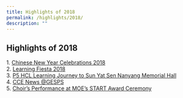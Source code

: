 ```yaml
---
title: Highlights of 2018
permalink: /highlights/2018/
description: ""
---
```

## Highlights of 2018

1. [Chinese New Year Celebrations 2018](/permalink/2018-point1)<br>
2. [Learning Fiesta 2018](/permalink/2018-point2/)<br>
3. [P5 HCL Learning Journey to Sun Yat Sen Nanyang Memorial Hall](/permalink/2018-point3/)<br>
4. [CCE News @GESPS](/permalink/2018-point4/)<br>
5. [Choir’s Performance at MOE’s START Award Ceremony](/permalink/2018-point5/)